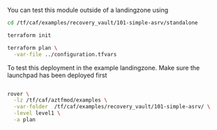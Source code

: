 You can test this module outside of a landingzone using

```bash
cd /tf/caf/examples/recovery_vault/101-simple-asrv/standalone

terraform init

terraform plan \
  -var-file ../configuration.tfvars

```

To test this deployment in the example landingzone. Make sure the launchpad has been deployed first

```bash

rover \
  -lz /tf/caf/aztfmod/examples \
  -var-folder  /tf/caf/examples/recovery_vault/101-simple-asrv/ \
  -level level1 \
  -a plan

```